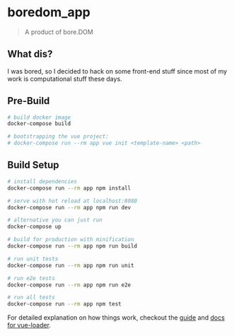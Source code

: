 # boredom_app

> A product of bore.DOM

## What dis?

I was bored, so I decided to hack on some front-end stuff since most of my work is computational stuff these days.

## Pre-Build

```bash
# build docker image
docker-compose build

# bootstrapping the vue project:
# docker-compose run --rm app vue init <template-name> <path>
```

## Build Setup

``` bash
# install dependencies
docker-compose run --rm app npm install

# serve with hot reload at localhost:8080
docker-compose run --rm app npm run dev

# alternative you can just run
docker-compose up

# build for production with minification
docker-compose run --rm app npm run build

# run unit tests
docker-compose run --rm app npm run unit

# run e2e tests
docker-compose run --rm app npm run e2e

# run all tests
docker-compose run --rm app npm test
```

For detailed explanation on how things work, checkout the [guide](https://github.com/vuejs-templates/webpack#vue-webpack-boilerplate) and [docs for vue-loader](http://vuejs.github.io/vue-loader).
